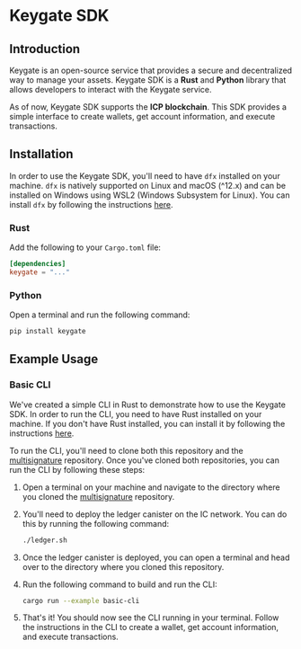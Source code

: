 # Keygate SDK

## Introduction

Keygate is an open-source service that provides a secure and decentralized way to manage your assets. Keygate SDK is a **Rust** and **Python** library that allows developers to interact with the Keygate service.

As of now, Keygate SDK supports the **ICP blockchain**. This SDK provides a simple interface to create wallets, get account information, and execute transactions.

## Installation

In order to use the Keygate SDK, you'll need to have `dfx` installed on your machine. `dfx` is natively supported on Linux and macOS (^12.x) and can be installed on Windows using WSL2 (Windows Subsystem for Linux). You can install `dfx` by following the instructions [here](https://internetcomputer.org/docs/current/developer-docs/getting-started/install/).

### Rust

Add the following to your `Cargo.toml` file:

```toml
[dependencies]
keygate = "..."
```

### Python

Open a terminal and run the following command:

```bash
pip install keygate
```

## Example Usage

### Basic CLI

We've created a simple CLI in Rust to demonstrate how to use the Keygate SDK. In order to run the CLI, you need to have Rust installed on your machine. If you don't have Rust installed, you can install it by following the instructions [here](https://www.rust-lang.org/tools/install).

To run the CLI, you'll need to clone both this repository and the [multisignature](https://github.com/keygate-vault/multisignature) repository. Once you've cloned both repositories, you can run the CLI by following these steps:

1. Open a terminal on your machine and navigate to the directory where you cloned the [multisignature](https://github.com/keygate-vault/multisignature) repository.
2. You'll need to deploy the ledger canister on the IC network. You can do this by running the following command:
    
    ```bash
    ./ledger.sh
    ```
3. Once the ledger canister is deployed, you can open a terminal and head over to the directory where you cloned this repository.
4. Run the following command to build and run the CLI:

    ```bash
    cargo run --example basic-cli
    ```
5. That's it! You should now see the CLI running in your terminal. Follow the instructions in the CLI to create a wallet, get account information, and execute transactions.


